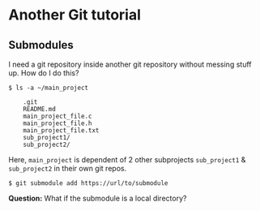 # Another Git tutorial


## Submodules
I need a git repository inside another git repository without messing stuff up. How do I do this?

```
$ ls -a ~/main_project

	.git
	README.md
	main_project_file.c
	main_project_file.h
 	main_project_file.txt
	sub_project1/
	sub_project2/
```

Here, `main_project` is dependent of 2 other subprojects `sub_project1` & `sub_project2` in their own git repos.

```
$ git submodule add https://url/to/submodule
```
**Question:** What if the submodule is a local directory?